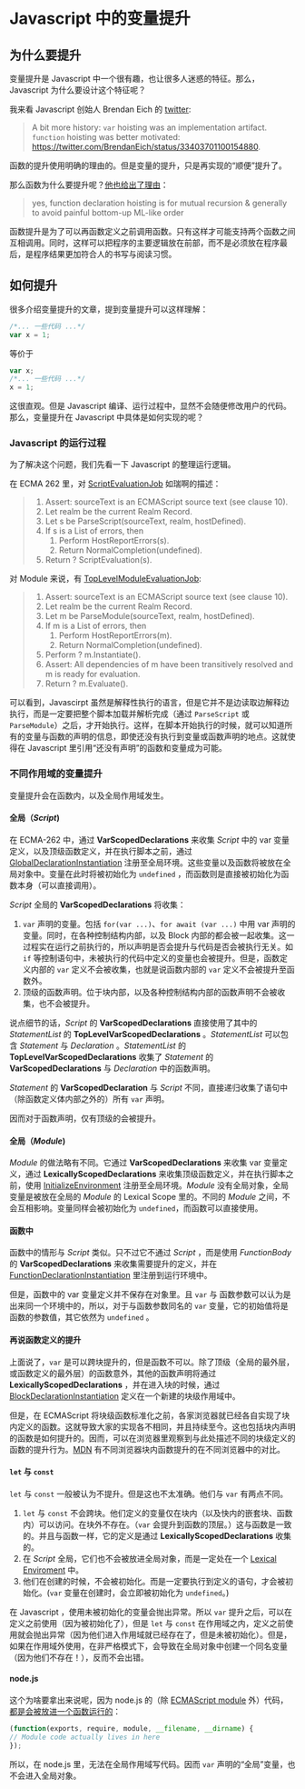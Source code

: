 # Javascript 中的变量提升

## 为什么要提升

变量提升是 Javascript 中一个很有趣，也让很多人迷惑的特征。那么，Javascript 为什么要设计这个特征呢？

我来看 Javascript 创始人 Brendan Eich 的 [twitter](https://twitter.com/BrendanEich/status/562313394431078400):

> A bit more history: `var` hoisting was an implementation artifact. `function` hoisting was better motivated: <https://twitter.com/BrendanEich/status/33403701100154880>.

函数的提升使用明确的理由的。但是变量的提升，只是再实现的“顺便”提升了。

那么函数为什么要提升呢？[他也给出了理由](https://twitter.com/BrendanEich/status/33403701100154880)：

> yes, function declaration hoisting is for mutual recursion & generally to avoid painful bottom-up ML-like order

函数提升是为了可以再函数定义之前调用函数。只有这样才可能支持两个函数之间互相调用。同时，这样可以把程序的主要逻辑放在前部，而不是必须放在程序最后，是程序结果更加符合人的书写与阅读习惯。

## 如何提升

很多介绍变量提升的文章，提到变量提升可以这样理解：

```javascript
/*... 一些代码 ...*/
var x = 1;
```

等价于

```javascript
var x;
/*... 一些代码 ...*/
x = 1;
```

这很直观。但是 Javascript 编译、运行过程中，显然不会随便修改用户的代码。那么，变量提升在 Javascript 中具体是如何实现的呢？

### Javascript 的运行过程

为了解决这个问题，我们先看一下 Javascript 的整理运行逻辑。

在 ECMA 262 里，对 [ScriptEvaluationJob](https://www.ecma-international.org/ecma-262/#sec-scriptevaluationjob) 如瑞啊的描述：

> 1. Assert: sourceText is an ECMAScript source text (see clause 10).
> 2. Let realm be the current Realm Record.
> 3. Let s be ParseScript(sourceText, realm, hostDefined).
> 4. If s is a List of errors, then
>    1. Perform HostReportErrors(s).
>    2. Return NormalCompletion(undefined).
> 5. Return ? ScriptEvaluation(s).

对 Module 来说，有 [TopLevelModuleEvaluationJob](https://www.ecma-international.org/ecma-262/#sec-toplevelmoduleevaluationjob):

> 1. Assert: sourceText is an ECMAScript source text (see clause 10).
> 2. Let realm be the current Realm Record.
> 3. Let m be ParseModule(sourceText, realm, hostDefined).
> 4. If m is a List of errors, then
>    1. Perform HostReportErrors(m).
>    2. Return NormalCompletion(undefined).
> 5. Perform ? m.Instantiate().
> 6. Assert: All dependencies of m have been transitively resolved and m is ready for evaluation.
> 7. Return ? m.Evaluate().

可以看到，Javascirpt 虽然是解释性执行的语言，但是它并不是边读取边解释边执行，而是一定要把整个脚本加载并解析完成（通过 `ParseScript` 或 `ParseModule`）之后，才开始执行。这样，在脚本开始执行的时候，就可以知道所有的变量与函数的声明的信息，即使还没有执行到变量或函数声明的地点。这就使得在 Javascript 里引用“还没有声明”的函数和变量成为可能。

### 不同作用域的变量提升

变量提升会在函数内，以及全局作用域发生。

#### 全局（*Script*)

在 ECMA-262 中，通过 **VarScopedDeclarations** 来收集 *Script* 中的 var 变量定义，以及顶级函数定义，并在执行脚本之前，通过 [GlobalDeclarationInstantiation](https://www.ecma-international.org/ecma-262/#sec-globaldeclarationinstantiation) 注册至全局环境。这些变量以及函数将被放在全局对象中。变量在此时将被初始化为 `undefined` ，而函数则是直接被初始化为函数本身（可以直接调用）。

*Script* 全局的 **VarScopedDeclarations** 将收集：

1. `var` 声明的变量。包括 `for(var ...)`、`for await (var ...)` 中用 var 声明的变量。同时，在各种控制结构内部，以及 Block 内部的都会被一起收集。这一过程实在运行之前执行的，所以声明是否会提升与代码是否会被执行无关。如 `if` 等控制语句中，未被执行的代码中定义的变量也会被提升。但是，函数定义内部的 `var` 定义不会被收集，也就是说函数内部的 `var` 定义不会被提升至函数外。
2. 顶级的函数声明。位于块内部，以及各种控制结构内部的函数声明不会被收集，也不会被提升。

说点细节的话，*Script* 的 **VarScopedDeclarations** 直接使用了其中的 *StatementList* 的 **TopLevelVarScopedDeclarations** 。*StatementList* 可以包含 *Statement* 与 *Declaration* 。*StatementList* 的 **TopLevelVarScopedDeclarations** 收集了 *Statement* 的 **VarScopedDeclarations** 与 *Declaration* 中的函数声明。

*Statement* 的 **VarScopedDeclaration** 与 *Script* 不同，直接递归收集了语句中（除函数定义体内部之外的）所有 `var` 声明。

因而对于函数声明，仅有顶级的会被提升。

#### 全局（*Module*)

*Module* 的做法略有不同。它通过 **VarScopedDeclarations** 来收集 var 变量定义，通过 **LexicallyScopedDeclarations** 来收集顶级函数定义，并在执行脚本之前，使用 [InitializeEnvironment](https://www.ecma-international.org/ecma-262/#sec-source-text-module-record-initialize-environment) 注册至全局环境。*Module* 没有全局对象，全局变量是被放在全局的 *Module* 的 Lexical Scope 里的。不同的 *Module* 之间，不会互相影响。变量同样会被初始化为 `undefined`，而函数可以直接使用。

#### 函数中

函数中的情形与 *Script* 类似。只不过它不通过 *Script* ，而是使用 *FunctionBody* 的 **VarScopedDeclarations** 来收集需要提升的定义，并在 [FunctionDeclarationInstantiation](https://www.ecma-international.org/ecma-262/#sec-functiondeclarationinstantiation) 里注册到运行环境中。

但是，函数中的 var 变量定义并不保存在对象里。且 `var` 与 函数参数可以认为是出来同一个环境中的，所以，对于与函数参数同名的 `var` 变量，它的初始值将是函数的参数值，其它依然为 `undefined` 。

#### 再说函数定义的提升

上面说了，`var` 是可以跨块提升的，但是函数不可以。除了顶级（全局的最外层，或函数定义的最外层）的函数意外，其他的函数声明将通过 **LexicallyScopedDeclarations** ，并在进入块的时候，通过 [BlockDeclarationInstantiation](https://www.ecma-international.org/ecma-262/#sec-blockdeclarationinstantiation) 定义在一个新建的块级作用域中。

但是，在 ECMAScript 将块级函数标准化之前，各家浏览器就已经各自实现了块内定义的函数。这就导致大家的实现各不相同，并且持续至今。这也包括块内声明的函数是如何提升的。因而，可以在浏览器里观察到与此处描述不同的块级定义的函数的提升行为。[MDN](https://developer.mozilla.org/en-US/docs/Web/JavaScript/Reference/Statements/function) 有不同浏览器块内函数提升的在不同浏览器中的对比。

#### `let` 与 `const`

`let` 与 `const` 一般被认为不提升。但是这也不太准确。他们与 `var` 有两点不同。

1. `let` 与 `const` 不会跨块。他们定义的变量仅在块内（以及快内的嵌套块、函数内）可以访问。在块外不存在。（`var` 会提升到函数的顶层。）这与函数是一致的。并且与函数一样，它的定义是通过 **LexicallyScopedDeclarations** 收集的。
2. 在 *Script* 全局，它们也不会被放进全局对象，而是一定处在一个 [Lexical Enviroment](https://www.ecma-international.org/ecma-262/#sec-lexical-environments) 中。
3. 他们在创建的时候，不会被初始化。而是一定要执行到定义的语句，才会被初始化。(`var` 变量在创建时，会立即被初始化为 `undefined`。)

在 Javascript ，使用未被初始化的变量会抛出异常。所以 `var` 提升之后，可以在定义之前使用（因为被初始化了），但是 `let` 与 `const` 在作用域之内，定义之前使用就会抛出异常（因为他们进入作用域就已经存在了，但是未被初始化）。但是，如果在作用域外使用，在非严格模式下，会导致在全局对象中创建一个同名变量（因为他们不存在！），反而不会出错。

#### node.js

这个为啥要拿出来说呢，因为 node.js 的（除 [ECMAScript module](https://nodejs.org/api/esm.html) 外）代码，[都是会被放进一个函数运行的](https://nodejs.org/api/modules.html#modules_the_module_wrapper)：

```javascript
(function(exports, require, module, __filename, __dirname) {
// Module code actually lives in here
});
```

所以，在 node.js 里，无法在全局作用域写代码。因而 `var` 声明的“全局”变量，也不会进入全局对象。
